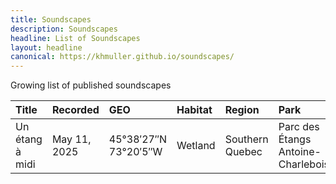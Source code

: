 ```yaml
---
title: Soundscapes
description: Soundscapes
headline: List of Soundscapes
layout: headline
canonical: https://khmuller.github.io/soundscapes/
---
```


Growing list of published soundscapes

|Title|Recorded|GEO|Habitat|Region|Park|Published|YouTube|
|:---|:---|:---|:---|:---|:---|:---|:---|
|Un étang à midi|May 11, 2025|45°38′27″N 73°20′5″W|Wetland|Southern Quebec|Parc des Étangs Antoine-Charlebois|Sep 2, 2025|[View](https://youtu.be/xOrBvMgo5ac)|
